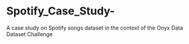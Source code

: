 # Spotify_Case_Study-
A case study on Spotify songs dataset in the context of the Onyx Data Dataset Challenge
